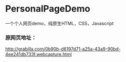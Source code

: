 # PersonalPageDemo
一个个人网页demo，纯原生HTML，CSS，Javascript

### 原网页地址：
http://grabilla.com/0b90b-d6197d71-a25a-43a9-90bd-4ee241db733f.webcapture.html
